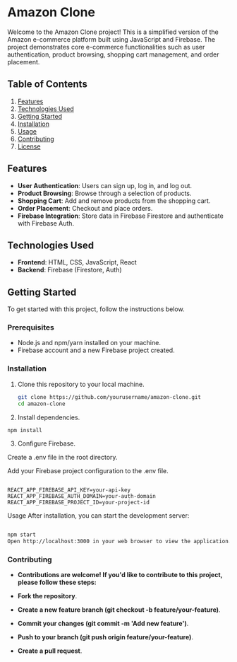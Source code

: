<h1>Amazon Clone </h1>


Welcome to the Amazon Clone project! This is a simplified version of the Amazon e-commerce platform built using JavaScript and Firebase. The project demonstrates core e-commerce functionalities such as user authentication, product browsing, shopping cart management, and order placement.

## Table of Contents
1. [Features](#features)
2. [Technologies Used](#technologies-used)
3. [Getting Started](#getting-started)
4. [Installation](#installation)
5. [Usage](#usage)
6. [Contributing](#contributing)
7. [License](#license)

## Features
- **User Authentication**: Users can sign up, log in, and log out.
- **Product Browsing**: Browse through a selection of products.
- **Shopping Cart**: Add and remove products from the shopping cart.
- **Order Placement**: Checkout and place orders.
- **Firebase Integration**: Store data in Firebase Firestore and authenticate with Firebase Auth.

## Technologies Used
- **Frontend**: HTML, CSS, JavaScript, React
- **Backend**: Firebase (Firestore, Auth)


## Getting Started
To get started with this project, follow the instructions below.

### Prerequisites
- Node.js and npm/yarn installed on your machine.
- Firebase account and a new Firebase project created.

### Installation
1. Clone this repository to your local machine.
   ```bash
   git clone https://github.com/yourusername/amazon-clone.git
   cd amazon-clone
2. Install dependencies.
```bash
npm install
```
3. Configure Firebase.
   
Create a .env file in the root directory.

Add your Firebase project configuration to the .env file.
```

REACT_APP_FIREBASE_API_KEY=your-api-key
REACT_APP_FIREBASE_AUTH_DOMAIN=your-auth-domain
REACT_APP_FIREBASE_PROJECT_ID=your-project-id
```
Usage
After installation, you can start the development server:

```bash

npm start
Open http://localhost:3000 in your web browser to view the application.
```

### Contributing

- **Contributions are welcome! If you'd like to contribute to this project, please follow these steps:**

- **Fork the repository**.

- **Create a new feature branch (git checkout -b feature/your-feature)**.

- **Commit your changes (git commit -m 'Add new feature')**.

- **Push to your branch (git push origin feature/your-feature)**.

- **Create a pull request**.
